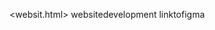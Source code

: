 <websit.html>
websitedevelopment 
<a hhref="https://www.figma.com/hardikarya1" target="-blank">linktofigma</a>

